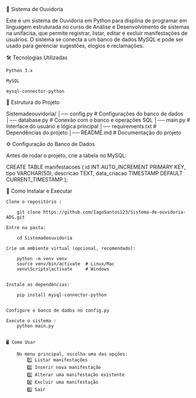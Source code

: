 📌 Sistema de Ouvidoria

Este é um sistema de Ouvidoria em Python para displina de programar em linguagem estruturada no curso de  Análise e Desenvolvimento de sistemas na unifacisa, que permite registrar, listar, editar e excluir manifestações de usuários. O sistema se conecta a um banco de dados MySQL e pode ser usado para gerenciar sugestões, elogios e reclamações.

🛠 Tecnologias Utilizadas

    Python 3.x

    MySQL

    mysql-connector-python

📂 Estrutura do Projeto

Sistemadeouvidoria/
│── config.py          # Configurações do banco de dados
│── database.py        # Conexão com o banco e operações SQL
│── main.py            # Interface do usuário e lógica principal
│── requirements.txt   # Dependências do projeto
│── README.md          # Documentação do projeto


⚙️ Configuração do Banco de Dados

Antes de rodar o projeto, crie a tabela no MySQL:

CREATE TABLE manifestacoes (
    id INT AUTO_INCREMENT PRIMARY KEY,
    tipo VARCHAR(50),
    descricao TEXT,
    data_criacao TIMESTAMP DEFAULT CURRENT_TIMESTAMP
);


🚀 Como Instalar e Executar

    Clone o repositório :

        git clone https://github.com/IagoSantos123/Sistema-de-ouvidoria-ADS.git
    
    Entre na pasta:

        cd Sistemadeouvidoria
        
    Crie um ambiente virtual (opcional, recomendado):

        python -m venv venv
        source venv/bin/activate  # Linux/Mac
        venv\Scripts\activate     # Windows


    Instale as dependências:
    
        pip install mysql-connector-python


    Configure o banco de dados no config.py
    
    Execute o sistema :
        python main.py
    
    
    🖥 Como Usar

        No menu principal, escolha uma das opções: 
            1️⃣ Listar manifestações
            2️⃣ Inserir nova manifestação
            3️⃣ Alterar uma manifestação existente
            4️⃣ Excluir uma manifestação
            5️⃣ Sair


